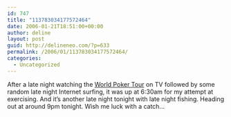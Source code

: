 ```yaml
---
id: 747
title: "113783034177572464"
date: 2006-01-21T18:51:00+00:00
author: deline
layout: post
guid: http://delineneo.com/?p=633
permalink: /2006/01/113783034177572464/
categories:
  - Uncategorized
---
```

After a late night watching the [World Poker Tour](http://www.worldpokertour.com/) on TV followed by some random late night Internet surfing, it was up at 6:30am for my attempt at exercising. And it&#8217;s another late night tonight with late night fishing. Heading out at around 9pm tonight. Wish me luck with a catch&#8230;
